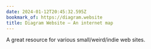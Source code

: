 ```yaml
---
date: 2024-01-12T20:45:32.595Z
bookmark_of: https://diagram.website
title: Diagram Website – An internet map
---
```


A great resource for various small/weird/indie web sites.
